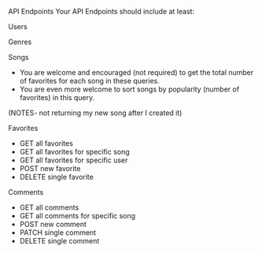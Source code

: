 API Endpoints
Your API Endpoints should include at least:

Users
<!-- - GET all users -->
<!-- - GET single user -->
<!-- - POST new user -->
<!-- - DELETE single user -->

Genres
<!-- - GET all genres -->
<!-- - POST new genre -->

Songs
- You are welcome and encouraged (not required) to get the total number of favorites for each song in these queries.
- You are even more welcome to sort songs by popularity (number of favorites) in this query.

<!-- - GET all songs -->
<!-- - GET all songs for specific genre -->
<!-- - GET all songs posted by a specific user -->
<!-- - GET one song -->
<!-- - POST new song -->

(NOTES- not returning my new song after I created it)   
<!-- - DELETE single song -->

Favorites
- GET all favorites
- GET all favorites for specific song
- GET all favorites for specific user
- POST new favorite
- DELETE single favorite

Comments
- GET all comments
- GET all comments for specific song
- POST new comment
- PATCH single comment
- DELETE single comment
